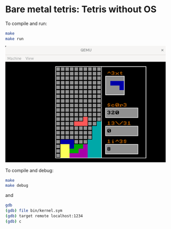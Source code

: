 # Bare metal tetris: Tetris without OS

To compile and run:
```bash
make
make run
```
![tetris qemu](tetris_qemu.png)

To compile and debug:

```bash
make
make debug
```

and 

```bash
gdb
(gdb) file bin/kernel.sym
(gdb) target remote localhost:1234
(gdb) c
```
